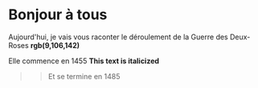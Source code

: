 


Bonjour à tous
===
Aujourd'hui, je vais vous raconter le déroulement de la Guerre des Deux-Roses **rgb(9,106,142)**

Elle commence en 1455 **This text is italicized**

>>Et se termine en 1485

